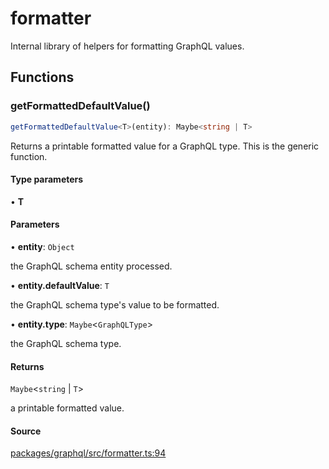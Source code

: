 # formatter

Internal library of helpers for formatting GraphQL values.

## Functions

### getFormattedDefaultValue()

```ts
getFormattedDefaultValue<T>(entity): Maybe<string | T>
```

Returns a printable formatted value for a GraphQL type.
This is the generic function.

#### Type parameters

• **T**

#### Parameters

• **entity**: `Object`

the GraphQL schema entity processed.

• **entity\.defaultValue**: `T`

the GraphQL schema type's value to be formatted.

• **entity\.type**: `Maybe`\<`GraphQLType`\>

the GraphQL schema type.

#### Returns

`Maybe`\<`string` \| `T`\>

a printable formatted value.

#### Source

[packages/graphql/src/formatter.ts:94](https://github.com/graphql-markdown/graphql-markdown/blob/main/packages/graphql/src/formatter.ts#L94)

